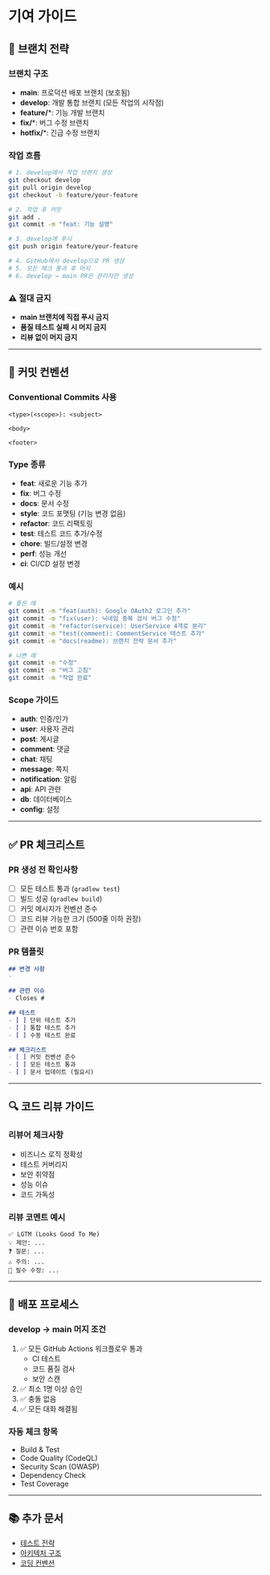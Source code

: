 # 기여 가이드

## 📌 브랜치 전략

### 브랜치 구조
- **main**: 프로덕션 배포 브랜치 (보호됨)
- **develop**: 개발 통합 브랜치 (모든 작업의 시작점)
- **feature/***: 기능 개발 브랜치
- **fix/***: 버그 수정 브랜치
- **hotfix/***: 긴급 수정 브랜치

### 작업 흐름
```bash
# 1. develop에서 작업 브랜치 생성
git checkout develop
git pull origin develop
git checkout -b feature/your-feature

# 2. 작업 후 커밋
git add .
git commit -m "feat: 기능 설명"

# 3. develop에 푸시
git push origin feature/your-feature

# 4. GitHub에서 develop으로 PR 생성
# 5. 모든 체크 통과 후 머지
# 6. develop → main PR은 관리자만 생성
```

### ⚠️ 절대 금지
- **main 브랜치에 직접 푸시 금지**
- **품질 테스트 실패 시 머지 금지**
- **리뷰 없이 머지 금지**

---

## 📝 커밋 컨벤션

### Conventional Commits 사용

```
<type>(<scope>): <subject>

<body>

<footer>
```

### Type 종류
- **feat**: 새로운 기능 추가
- **fix**: 버그 수정
- **docs**: 문서 수정
- **style**: 코드 포맷팅 (기능 변경 없음)
- **refactor**: 코드 리팩토링
- **test**: 테스트 코드 추가/수정
- **chore**: 빌드/설정 변경
- **perf**: 성능 개선
- **ci**: CI/CD 설정 변경

### 예시
```bash
# 좋은 예
git commit -m "feat(auth): Google OAuth2 로그인 추가"
git commit -m "fix(user): 닉네임 중복 검사 버그 수정"
git commit -m "refactor(service): UserService 4개로 분리"
git commit -m "test(comment): CommentService 테스트 추가"
git commit -m "docs(readme): 브랜치 전략 문서 추가"

# 나쁜 예
git commit -m "수정"
git commit -m "버그 고침"
git commit -m "작업 완료"
```

### Scope 가이드
- **auth**: 인증/인가
- **user**: 사용자 관리
- **post**: 게시글
- **comment**: 댓글
- **chat**: 채팅
- **message**: 쪽지
- **notification**: 알림
- **api**: API 관련
- **db**: 데이터베이스
- **config**: 설정

---

## ✅ PR 체크리스트

### PR 생성 전 확인사항
- [ ] 모든 테스트 통과 (`gradlew test`)
- [ ] 빌드 성공 (`gradlew build`)
- [ ] 커밋 메시지가 컨벤션 준수
- [ ] 코드 리뷰 가능한 크기 (500줄 이하 권장)
- [ ] 관련 이슈 번호 포함

### PR 템플릿
```markdown
## 변경 사항
- 

## 관련 이슈
- Closes #

## 테스트
- [ ] 단위 테스트 추가
- [ ] 통합 테스트 추가
- [ ] 수동 테스트 완료

## 체크리스트
- [ ] 커밋 컨벤션 준수
- [ ] 모든 테스트 통과
- [ ] 문서 업데이트 (필요시)
```

---

## 🔍 코드 리뷰 가이드

### 리뷰어 체크사항
- 비즈니스 로직 정확성
- 테스트 커버리지
- 보안 취약점
- 성능 이슈
- 코드 가독성

### 리뷰 코멘트 예시
```
✅ LGTM (Looks Good To Me)
💡 제안: ...
❓ 질문: ...
⚠️ 주의: ...
🔴 필수 수정: ...
```

---

## 🚀 배포 프로세스

### develop → main 머지 조건
1. ✅ 모든 GitHub Actions 워크플로우 통과
   - CI 테스트
   - 코드 품질 검사
   - 보안 스캔
2. ✅ 최소 1명 이상 승인
3. ✅ 충돌 없음
4. ✅ 모든 대화 해결됨

### 자동 체크 항목
- Build & Test
- Code Quality (CodeQL)
- Security Scan (OWASP)
- Dependency Check
- Test Coverage

---

## 📚 추가 문서
- [테스트 전략](./docs/07_testing.md)
- [아키텍처 구조](./docs/03_architecture.md)
- [코딩 컨벤션](./docs/coding-conventions.md)
